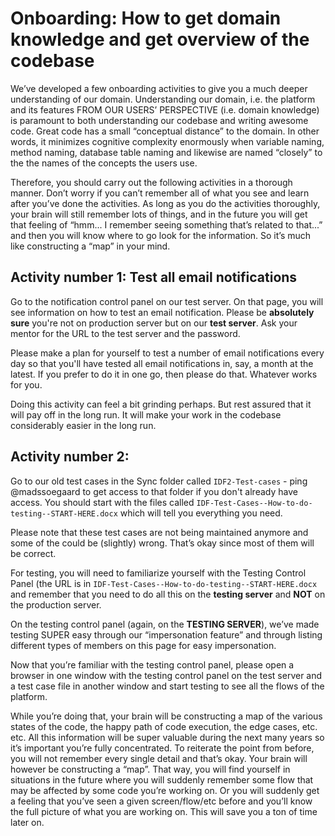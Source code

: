 # Onboarding: How to get domain knowledge and get overview of the codebase

We’ve developed a few onboarding activities to give you a much deeper understanding of our domain. Understanding our domain, 
i.e. the platform and its features FROM OUR USERS’ PERSPECTIVE (i.e. domain knowledge) is paramount to both understanding our codebase and writing 
awesome code. Great code has a small “conceptual distance” to the domain. In other words, it minimizes cognitive complexity enormously when variable 
naming, method naming, database table naming and likewise are named “closely” to the the names of the concepts the users use. 

Therefore, you should carry out the following activities in a thorough manner. Don’t worry if you can’t remember all of what you 
see and learn after you’ve done the activities. As long as you do the activities thoroughly, your brain will still remember lots of 
things, and in the future you will get that feeling of “hmm... I remember seeing something that’s related to that...” and then you will 
know where to go look for the information. So it’s much like constructing a “map” in your mind. 

## Activity number 1: Test all email notifications
Go to the notification control panel on our test server. On that page, you will see information on how to test an email notification. 
Please be **absolutely sure** you're not on production server but on our **test server**. Ask your mentor for the URL to the test server 
and the password. 

Please make a plan for yourself to test a number of email notifications every day so that you'll have tested all email notifications 
in, say, a month at the latest. If you prefer to do it in one go, then please do that. Whatever works for you. 

Doing this activity can feel a bit grinding perhaps. But rest assured that it will pay off in the long run. It will make your work in 
the codebase considerably easier in the long run. 

## Activity number 2:

Go to our old test cases in the Sync folder called `IDF2-Test-cases` - ping @madssoegaard to get access to that folder if you don't already have access. You should start with the files called `IDF-Test-Cases--How-to-do-testing--START-HERE.docx` 
which will tell you everything you need. 

Please note that these test cases are not being maintained anymore and 
some of the could be (slightly) wrong. That’s okay since most of them will be correct. 

For testing, you will need to familiarize yourself with the Testing Control Panel (the URL is in `IDF-Test-Cases--How-to-do-testing--START-HERE.docx` and 
remember that you need to do all this on the **testing server** and **NOT** on the production server. 

On the testing control panel (again, on the **TESTING SERVER**), we’ve made testing SUPER easy through our “impersonation feature” 
and through listing different types of members on this page for easy impersonation. 

Now that you’re familiar with the testing control panel, please open a browser in one window with the testing control panel on the 
test server and a test case file in another window and start testing to see all the flows of 
the platform. 

While you’re doing that, your brain will be constructing a map of the various states of the code, the happy path of 
code execution, the edge cases, etc. etc. All this information will be super valuable during the next many years so it’s important 
you’re fully concentrated. To reiterate the point from before, you will not remember every single detail and that’s okay. Your brain 
will however be constructing a “map”. That way, you will find yourself in situations in the future where you will suddenly 
remember some flow that may be affected by some code you’re working on. Or you will suddenly 
get a feeling that you’ve seen a given screen/flow/etc before and you’ll know the full picture of what you are working on. This will
save you a ton of time later on. 


